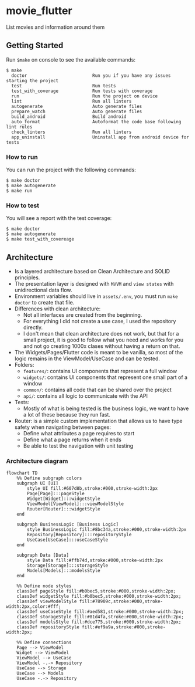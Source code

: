 # movie_flutter

List movies and information around them

## Getting Started

Run `$make` on console to see the available commands:

```console
$ make
  doctor                         Run you if you have any issues starting the project
  test                           Run tests
  test_with_coverage             Run tests with coverage
  run                            Run the project on device
  lint                           Run all linters
  autogenerate                   Auto generate files
  prepare_watch                  Auto generate files
  build_android                  Build android
  auto_format                    Autoformat the code base following lint rules
  check_linters                  Run all linters
  app_uninstall                  Uninstall app from android device for tests
```

### How to run
You can run the project with the following commands:
```console
$ make doctor
$ make autogenerate
$ make run
```

### How to test
You will see a report with the test coverage:
```console
$ make doctor
$ make autogenerate
$ make test_with_covereage
```

## Architecture
- Is a layered architecture based on Clean Architecture and SOLID principles. 
- The presentation layer is designed with `MVVM` and `view states` with unidirectional data flow.
- Environment variables should live in `assets/.env`, you must run `make doctor` to create that file.
- Differences with clean architecture:
  - Not all interfaces are created from the beginning.
  - For everything I did not create a use case, I used the repository directly.
  - I don't mean that clean architecture does not work, but that for a small  project, it is good to follow what you need and works for you and not go creating 1000x clases without having a return on that.
- The Widgets/Pages/Flutter code is meant to be vanilla, so most of the logic remains in the ViewModel/UseCase and can be tested.
- Folders:
  - `features/`: contains UI components that represent a full window 
  - `widgets/`: contains UI components that represent one small part of a window
  - `common/`: contains all code that can be shared over the project
  - `api/`: contains all logic to communicate with the API
- Tests:
  - Mostly of what is being tested is the business logic, we want to have a lot of these because they run fast.
- Router: is a simple custom implementation that allows us to have type safety when navigating between pages:
  - Define what attributes a page requires to start
  - Define what a page returns when it ends
  - Be able to test the navigation with unit testing

### Architecture diagram
```mermaid
flowchart TD
    %% Define subgraph colors
    subgraph UI [UI]
        style UI fill:#607d8b,stroke:#000,stroke-width:2px
        Page[Page]:::pageStyle
        Widget[Widget]:::widgetStyle
        ViewModel[ViewModel]:::viewModelStyle
        Router[Router]:::widgetStyle
    end

    subgraph BusinessLogic [Business Logic]
        style BusinessLogic fill:#8bc34a,stroke:#000,stroke-width:2px
        Repository[Repository]:::repositoryStyle
        UseCase[UseCase]:::useCaseStyle
    end

    subgraph Data [Data]
        style Data fill:#ffb74d,stroke:#000,stroke-width:2px
        Storage[Storage]:::storageStyle
        Models[Models]:::modelsStyle
    end

    %% Define node styles
    classDef pageStyle fill:#b0bec5,stroke:#000,stroke-width:2px;
    classDef widgetStyle fill:#b0bec5,stroke:#000,stroke-width:2px;
    classDef viewModelStyle fill:#78909c,stroke:#000,stroke-width:2px,color:#fff;
    classDef useCaseStyle fill:#aed581,stroke:#000,stroke-width:2px;
    classDef storageStyle fill:#81d4fa,stroke:#000,stroke-width:2px;
    classDef modelsStyle fill:#dce775,stroke:#000,stroke-width:2px;
    classDef repositoryStyle fill:#ef9a9a,stroke:#000,stroke-width:2px;

    %% Define connections
    Page --> ViewModel
    Widget --> ViewModel
    ViewModel --> UseCase
    ViewModel -.-> Repository
    UseCase --> Storage
    UseCase --> Models
    UseCase -.-> Repository
```
